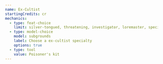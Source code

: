 ```yaml
---
name: Ex-Cultist
startingCredits: cr
mechanics:
  - type: feat-choice
    limit: silver-tongued, threatening, investigator, loremaster, specialist, linguist, galvanizing presence, force-sensitive
  - type: model-choice
    model: subgrounds
    label: Choose a ex-cultist specialty
    options: true
  - type: tool
    value: Poisoner's kit
---
```

